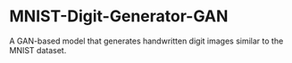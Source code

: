 # MNIST-Digit-Generator-GAN
A GAN-based model that generates handwritten digit images similar to the MNIST dataset.
